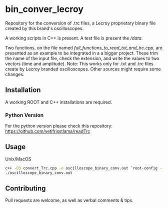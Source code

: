 # bin_conver_lecroy

Repository for the conversion of .trc files, a Lecroy proprietary binary file created by this brand's oscilloscopes.

A working scripts in C++ is present. A test file is present the */data*.

Two functions, on the file named *full_functions_to_read_txt_and_trc.cpp*, are presented as an example to be integrated in a a bigger project. These trim the name of the input file, check the extension, and write the values to two vectors (time and amplitude).
Note: This works only for .txt and .trc files create by Lecroy branded oscilloscopes. Other sources might require some changes.

## Installation

A working ROOT and C++ installations are required.

### Python Version

For the python version please check this repository: https://github.com/yetifrisstlama/readTrc

## Usage

Unix/MacOS

```bash
c++ -O3 convert_Trc.cpp -o oscilloscope_binary_conv.out `root-config --glibs --cflags`
./oscilloscope_binary_conv.out  
```

## Contributing

Pull requests are welcome, as well as verbal comments & tips.